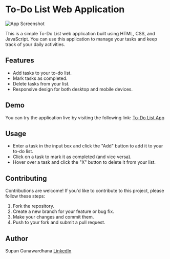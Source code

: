 # To-Do List Web Application

![App Screenshot](screenshot.png)

This is a simple To-Do List web application built using HTML, CSS, and JavaScript. You can use this application to manage your tasks and keep track of your daily activities.

## Features

- Add tasks to your to-do list.
- Mark tasks as completed.
- Delete tasks from your list.
- Responsive design for both desktop and mobile devices.

## Demo

You can try the application live by visiting the following link: [To-Do List App](https://yourappdomain.com)

## Usage

- Enter a task in the input box and click the "Add" button to add it to your to-do list.
- Click on a task to mark it as completed (and vice versa).
- Hover over a task and click the "X" button to delete it from your list.

## Contributing

Contributions are welcome! If you'd like to contribute to this project, please follow these steps:

01. Fork the repository.
02. Create a new branch for your feature or bug fix.
03. Make your changes and commit them.
04. Push to your fork and submit a pull request.

## Author

Supun Gunawardhana
[LinkedIn](https://www.linkedin.com/in/supun-gunawardhana-b7a511261/)
